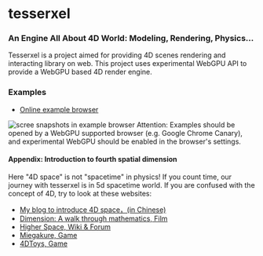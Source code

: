# tesserxel

### An Engine All About 4D World: Modeling, Rendering, Physics...

Tesserxel is a project aimed for providing 4D scenes rendering and interacting library on web. This project uses experimental WebGPU API to provide a WebGPU based 4D render engine.

### Examples
- [Online example browser](https://wxyhly.github.io/tesserxel/docs/)

![scree snapshots in example browser](https://wxyhly.github.io/img/tsx001.jpg)
Attention: Examples should be opened by a WebGPU supported browser (e.g. Google Chrome Canary), and experimental WebGPU should be enabled in the browser's settings.

#### Appendix: Introduction to fourth spatial dimension
Here "4D space" is not "spacetime" in physics! If you count time, our journey with tesserxel is in 5d spacetime world.
If you are confused with the concept of 4D, try to look at these websites:
- [My blog to introduce 4D space，(in Chinese)](https://wxyhly.github.io/categories/%E5%9B%9B%E7%BB%B4%E7%A9%BA%E9%97%B4%E7%B3%BB%E5%88%97/)
- [Dimension: A walk through mathematics, Film](http://www.dimensions-math.org/)
- [Higher Space, Wiki & Forum](http://hi.gher.space/)
- [Miegakure, Game](https://miegakure.com/)
- [4DToys, Game](https://4dtoys.com/)

